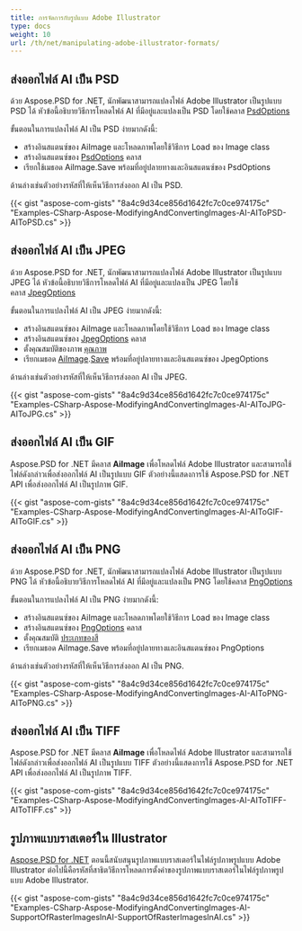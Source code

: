 ```yaml
---
title: การจัดการกับรูปแบบ Adobe Illustrator
type: docs
weight: 10
url: /th/net/manipulating-adobe-illustrator-formats/
---
```


## **ส่งออกไฟล์ AI เป็น PSD**
ด้วย Aspose.PSD for .NET, นักพัฒนาสามารถแปลงไฟล์ Adobe Illustrator เป็นรูปแบบ PSD ได้ หัวข้อนี้อธิบายวิธีการโหลดไฟล์ AI ที่มีอยู่และแปลงเป็น PSD โดยใช้คลาส [PsdOptions](https://reference.aspose.com/net/psd/aspose.psd.imageoptions/psdoptions) 

ขั้นตอนในการแปลงไฟล์ AI เป็น PSD ง่ายมากดังนี้:

- สร้างอินสแตนซ์ของ AiImage และโหลดภาพโดยใช้วิธีการ Load ของ Image class
- สร้างอินสแตนซ์ของ [PsdOptions](https://reference.aspose.com/net/psd/aspose.psd.imageoptions/psdoptions) คลาส
- เรียกใช้เมธอด AiImage.Save พร้อมที่อยู่ปลายทางและอินสแตนซ์ของ PsdOptions 

ด้านล่างเช่นตัวอย่างรหัสที่ให้เห็นวิธีการส่งออก AI เป็น PSD.


{{< gist "aspose-com-gists" "8a4c9d34ce856d1642fc7c0ce974175c" "Examples-CSharp-Aspose-ModifyingAndConvertingImages-AI-AIToPSD-AIToPSD.cs" >}}
## **ส่งออกไฟล์ AI เป็น JPEG**
ด้วย Aspose.PSD for .NET, นักพัฒนาสามารถแปลงไฟล์ Adobe Illustrator เป็นรูปแบบ JPEG ได้ หัวข้อนี้อธิบายวิธีการโหลดไฟล์ AI ที่มีอยู่และแปลงเป็น JPEG โดยใช้คลาส [JpegOptions](https://reference.aspose.com/net/psd/aspose.psd.imageoptions/jpegoptions) 

ขั้นตอนในการแปลงไฟล์ AI เป็น JPEG ง่ายมากดังนี้:

- สร้างอินสแตนซ์ของ AiImage และโหลดภาพโดยใช้วิธีการ Load ของ Image class
- สร้างอินสแตนซ์ของ [JpegOptions](https://reference.aspose.com/net/psd/aspose.psd.imageoptions/jpegoptions) คลาส
- ตั้งคุณสมบัติของภาพ [คุณภาพ](https://reference.aspose.com/psd/net/aspose.psd.imageoptions/jpegoptions/properties/quality)
- เรียกเมธอด [AiImage](https://reference.aspose.com/psd/net/aspose.psd/fileformats.ai/aiimage).[Save](https://reference.aspose.com/psd/net/aspose.psd/image/methods/save) พร้อมที่อยู่ปลายทางและอินสแตนซ์ของ JpegOptions 

ด้านล่างเช่นตัวอย่างรหัสที่ให้เห็นวิธีการส่งออก AI เป็น JPEG.


{{< gist "aspose-com-gists" "8a4c9d34ce856d1642fc7c0ce974175c" "Examples-CSharp-Aspose-ModifyingAndConvertingImages-AI-AIToJPG-AIToJPG.cs" >}}
## **ส่งออกไฟล์ AI เป็น GIF**
Aspose.PSD for .NET มีคลาส **AiImage** เพื่อโหลดไฟล์ Adobe Illustrator และสามารถใช้ไฟล์ดังกล่าวเพื่อส่งออกไฟล์ AI เป็นรูปแบบ GIF ตัวอย่างนี้แสดงการใช้ Aspose.PSD for .NET API เพื่อส่งออกไฟล์ AI เป็นรูปภาพ GIF.


{{< gist "aspose-com-gists" "8a4c9d34ce856d1642fc7c0ce974175c" "Examples-CSharp-Aspose-ModifyingAndConvertingImages-AI-AIToGIF-AIToGIF.cs" >}}
## **ส่งออกไฟล์ AI เป็น PNG**
ด้วย Aspose.PSD for .NET, นักพัฒนาสามารถแปลงไฟล์ Adobe Illustrator เป็นรูปแบบ PNG ได้ หัวข้อนี้อธิบายวิธีการโหลดไฟล์ AI ที่มีอยู่และแปลงเป็น PNG โดยใช้คลาส [PngOptions](https://reference.aspose.com/net/psd/aspose.psd.imageoptions/pngoptions) 

ขั้นตอนในการแปลงไฟล์ AI เป็น PNG ง่ายมากดังนี้:

- สร้างอินสแตนซ์ของ AiImage และโหลดภาพโดยใช้วิธีการ Load ของ Image class
- สร้างอินสแตนซ์ของ [PngOptions](https://reference.aspose.com/net/psd/aspose.psd.imageoptions/pngoptions) คลาส
- ตั้งคุณสมบัติ [ประเภทของสี](https://reference.aspose.com/psd/net/aspose.psd.imageoptions/pngoptions/properties/colortype)
- เรียกเมธอด AiImage.Save พร้อมที่อยู่ปลายทางและอินสแตนซ์ของ PngOptions 

ด้านล่างเช่นตัวอย่างรหัสที่ให้เห็นวิธีการส่งออก AI เป็น PNG.


{{< gist "aspose-com-gists" "8a4c9d34ce856d1642fc7c0ce974175c" "Examples-CSharp-Aspose-ModifyingAndConvertingImages-AI-AIToPNG-AIToPNG.cs" >}}
## **ส่งออกไฟล์ AI เป็น TIFF**
Aspose.PSD for .NET มีคลาส **AiImage** เพื่อโหลดไฟล์ Adobe Illustrator และสามารถใช้ไฟล์ดังกล่าวเพื่อส่งออกไฟล์ AI เป็นรูปแบบ TIFF ตัวอย่างนี้แสดงการใช้ Aspose.PSD for .NET API เพื่อส่งออกไฟล์ AI เป็นรูปภาพ TIFF.


{{< gist "aspose-com-gists" "8a4c9d34ce856d1642fc7c0ce974175c" "Examples-CSharp-Aspose-ModifyingAndConvertingImages-AI-AIToTIFF-AIToTIFF.cs" >}}
## **รูปภาพแบบราสเตอร์ใน Illustrator**
[Aspose.PSD for .NET](https://products.aspose.com/psd/net) ตอนนี้สนับสนุนรูปภาพแบบราสเตอร์ในไฟล์รูปภาพรูปแบบ Adobe Illustrator ต่อไปนี้คือรหัสที่สาธิตวิธีการโหลดการตั้งค่าของรูปภาพแบบราสเตอร์ในไฟล์รูปภาพรูปแบบ Adobe Illustrator.


{{< gist "aspose-com-gists" "8a4c9d34ce856d1642fc7c0ce974175c" "Examples-CSharp-Aspose-ModifyingAndConvertingImages-AI-SupportOfRasterImagesInAI-SupportOfRasterImagesInAI.cs" >}}
